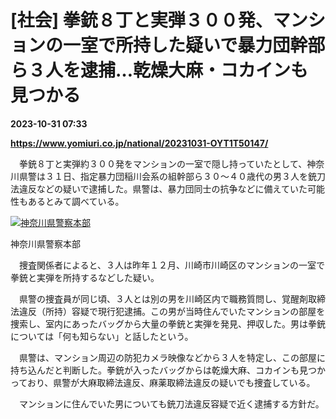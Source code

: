 # [社会] 拳銃８丁と実弾３００発、マンションの一室で所持した疑いで暴力団幹部ら３人を逮捕…乾燥大麻・コカインも見つかる

**2023-10-31 07:33**

**https://www.yomiuri.co.jp/national/20231031-OYT1T50147/**

　拳銃８丁と実弾約３００発をマンションの一室で隠し持っていたとして、神奈川県警は３１日、指定暴力団稲川会系の組幹部ら３０～４０歳代の男３人を銃刀法違反などの疑いで逮捕した。県警は、暴力団同士の抗争などに備えていた可能性もあるとみて調べている。

[![神奈川県警察本部](https://www.yomiuri.co.jp/media/2023/10/20231031-OYT1I50102-1.jpg)](https://www.yomiuri.co.jp/pluralphoto/20231031-OYT1I50102/)

神奈川県警察本部

　捜査関係者によると、３人は昨年１２月、川崎市川崎区のマンションの一室で拳銃と実弾を所持するなどした疑い。

　県警の捜査員が同じ頃、３人とは別の男を川崎区内で職務質問し、覚醒剤取締法違反（所持）容疑で現行犯逮捕。この男が当時住んでいたマンションの部屋を捜索し、室内にあったバッグから大量の拳銃と実弾を発見、押収した。男は拳銃については「何も知らない」と話したという。

　県警は、マンション周辺の防犯カメラ映像などから３人を特定し、この部屋に持ち込んだと判断した。拳銃が入ったバッグからは乾燥大麻、コカインも見つかっており、県警が大麻取締法違反、麻薬取締法違反の疑いでも捜査している。

　マンションに住んでいた男についても銃刀法違反容疑で近く逮捕する方針だ。